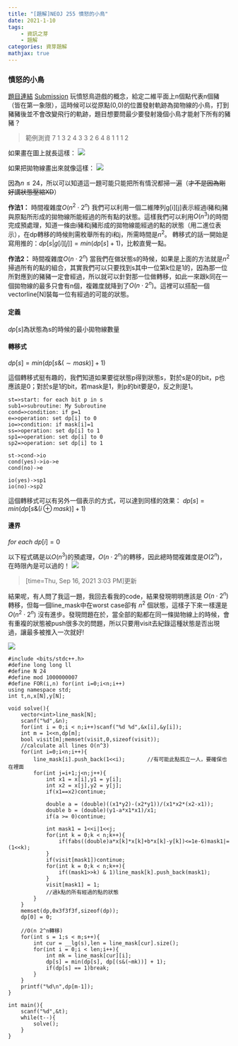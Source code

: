 ```yaml
---
title: "[題解]NEOJ 255 憤怒的小鳥"
date: 2021-1-10
tags: 
    - 資訊之芽
    - 題解
categories: 資芽題解
mathjax: true
---
```


### 憤怒的小鳥
<!--more-->
[題目連結](https://neoj.sprout.tw/problem/255/)
[Submission](https://neoj.sprout.tw/challenge/177536/)
玩憤怒鳥遊戲的概念，給定二維平面上n個點代表n個豬（皆在第一象限），這時候可以從原點(0,0)的位置發射軌跡為拋物線的小鳥，打到豬豬後並不會改變飛行的軌跡，題目想要問最少要發射幾個小鳥才能射下所有的豬豬？

> 範例測資
> 7
> 1 3
> 2 4
> 3 3
> 2 6
> 4 8
> 1 1
> 1 2

如果畫在圖上就長這樣：
![](https://i.imgur.com/cCEHouc.png)

如果把拋物線畫出來就像這樣：
![](https://i.imgur.com/u63WTC6.png)

因為$n\le24$，所以可以知道這一題可能只能把所有情況都掃一遍（~~才不是因為剛好講狀態壓縮XD~~）

**作法1：** 時間複雜度$O(n^2\cdot 2^n)$
我們可以利用一個二維陣列g[i][j]表示經過i豬和j豬與原點所形成的拋物線所能經過的所有點的狀態。這樣我們可以利用$O(n^3)$的時間完成預處理，知道一條由i豬和j豬形成的拋物線能經過的點的狀態（用二進位表示），在dp轉移的時候則需枚舉所有的i和j，所需時間是$n^2$。
轉移式的話一開始是寫用推的：$dp[s|g[i][j]] = min(dp[s]+1)$，比較直覺一點。

**作法2：** 時間複雜度$O(n\cdot 2^n)$
當我們在做狀態s的時候，如果是上面的方法就是$n^2$掃過所有的點的組合，其實我們可以只要找到s其中一位第k位是1的，因為那一位所對應到的豬豬一定會經過，所以就可以針對那一位做轉移，如此一來跟k同在一個拋物線的最多只會有n個，複雜度就降到了$O(n\cdot 2^n)$。這裡可以搭配一個vector<int>line[N]裝每一位有經過的可能的狀態。

#### 定義

$dp[s]$為狀態為s的時候的最小拋物線數量

#### 轉移式

$dp[s]=min(dp[s\&(\sim mask)]+1)$

這個轉移式挺有趣的，我們知道如果要從狀態p得到狀態s，對於s是0的bit，p也應該是0；對於s是1的bit，若mask是1，則p的bit要是0，反之則是1。

```flow
st=>start: for each bit p in s
sub1=>subroutine: My Subroutine
cond=>condition: if p=1
e=>operation: set dp[i] to 0
io=>condition: if mask[i]=1
ss=>operation: set dp[i] to 1
sp1=>operation: set dp[i] to 0
sp2=>operation: set dp[i] to 1

st->cond->io
cond(yes)->io->e
cond(no)->e

io(yes)->sp1
io(no)->sp2
```

這個轉移式可以有另外一個表示的方式，可以達到同樣的效果：
$dp[s]=min(dp[s\&(i\oplus mask)]+1)$

#### 邊界

$for\ each\ dp[i]=0$

以下程式碼是以$O(n^3)$的預處理，$O(n\cdot 2^n)$的轉移，因此總時間複雜度是$O(2^n)$，在時限內是可以過的！
![](https://i.imgur.com/j8uRDfj.png)

> [time=Thu, Sep 16, 2021 3:03 PM]更新

結果呢，有人問了我這一題，我回去看我的code，結果發現明明應該是 $O(n\cdot 2^n)$ 轉移，但每一個line_mask中在worst case卻有 $n^2$ 個狀態，這樣子下來一樣還是 $O(n^2\cdot 2^n)$ 沒有進步。發現問題在於，當全部的點都在同一條拋物線上的時候，會有重複的狀態被push很多次的問題，所以只要用visit去紀錄這種狀態是否出現過，讓最多被推入一次就好!

![](https://i.imgur.com/V2ubK6i.png)

```cpp=
#include <bits/stdc++.h>
#define long long ll
#define N 24
#define mod 1000000007
#define FOR(i,n) for(int i=0;i<n;i++)
using namespace std;
int t,n,x[N],y[N];

void solve(){
    vector<int>line_mask[N];
    scanf("%d",&n);
    for(int i = 0;i < n;i++)scanf("%d %d",&x[i],&y[i]);
    int m = 1<<n,dp[m];
    bool visit[m];memset(visit,0,sizeof(visit));
    //calculate all lines O(n^3)
    for(int i=0;i<n;i++){
        line_mask[i].push_back(1<<i);       //有可能此點孤立一人，要確保也在裡面
        for(int j=i+1;j<n;j++){
            int x1 = x[i],y1 = y[i];
            int x2 = x[j],y2 = y[j];
            if(x1==x2)continue;

            double a = (double)((x1*y2)-(x2*y1))/(x1*x2*(x2-x1));
            double b = (double)(y1-a*x1*x1)/x1;
            if(a >= 0)continue;

            int mask1 = 1<<i|1<<j;
            for(int k = 0;k < n;k++){
                if(fabs((double)a*x[k]*x[k]+b*x[k]-y[k])<=1e-6)mask1|=(1<<k);
            }
            if(visit[mask1])continue;
            for(int k = 0;k < n;k++){
                if((mask1>>k) & 1)line_mask[k].push_back(mask1);
            }
            visit[mask1] = 1;
            //過k點的所有經過的點的狀態
        }
    }
    memset(dp,0x3f3f3f,sizeof(dp));
    dp[0] = 0;

    //O(n 2^n轉移)
    for(int s = 1;s < m;s++){
        int cur = __lg(s),len = line_mask[cur].size();
        for(int i = 0;i < len;i++){
            int mk = line_mask[cur][i];
            dp[s] = min(dp[s], dp[(s&(~mk))] + 1);
            if(dp[s] == 1)break;
        }
    }
    printf("%d\n",dp[m-1]);
}

int main(){
    scanf("%d",&t);
    while(t--){
        solve();
    }
}
```
